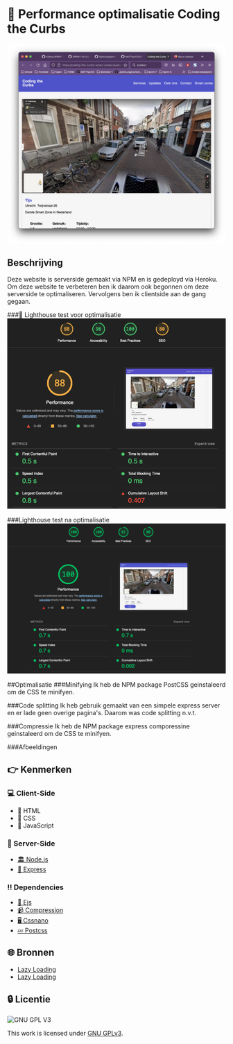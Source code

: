 # 🚧 Performance optimalisatie Coding the Curbs
![Screenshot Prototype](https://github.com/M4TThys123/SPRINT-10-Coding-the-Curbs/blob/main/assets/Schermafbeelding%202022-07-06%20om%2014.35.59.png)

## Beschrijving
Deze website is serverside gemaakt via NPM en is gedeployd via Heroku. Om deze website te verbeteren ben ik daarom ook begonnen om deze serverside te optimaliseren. Vervolgens ben ik clientside aan de gang gegaan.

###🚀 Lighthouse test voor optimalisatie
![Screenshot Prototype](https://github.com/M4TThys123/SPRINT-10-Coding-the-Curbs/blob/main/assets/before.png)

###Lighthouse test na optimalisatie
![Screenshot Prototype](https://github.com/M4TThys123/SPRINT-10-Coding-the-Curbs/blob/main/assets/coding-max.png)

##Optimalisatie
###Minifying
Ik heb de NPM package PostCSS geinstaleerd om de CSS te minifyen.

###Code splitting
Ik heb gebruik gemaakt van een simpele express server en er lade geen overige pagina's. Daarom was code splitting n.v.t.

###Compressie
Ik heb de NPM package express comporessine geinstaleerd om de CSS te minifyen.

###Afbeeldingen

## 👉 Kenmerken

### 💻 Client-Side
  * 🧭 HTML
  * 🏦 CSS
  * 🏥 JavaScript
  
### 💾 Server-Side
 * [🏛️ Node.js](https://nodejs.dev/)
 * [🚣 Express](https://www.npmjs.com/package/express)

### ‼️ Dependencies
 * [🏡 Ejs](https://www.npmjs.com/package/ejs)
 * [📹 Compression](https://www.npmjs.com/package/compression)
 * [🖥️ Cssnano](https://www.npmjs.com/package/cssnano)
 * [💤 Postcss](https://www.npmjs.com/package/postcss)

## 🌐 Bronnen
* [Lazy Loading](https://web.dev/browser-level-image-lazy-loading/)
* [Lazy Loading](https://web.dev/browser-level-image-lazy-loading/)

## 🔒 Licentie

![GNU GPL V3](https://www.gnu.org/graphics/gplv3-127x51.png)

This work is licensed under [GNU GPLv3](./LICENSE).
